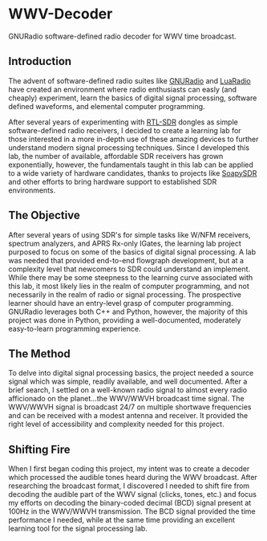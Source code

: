 # WWV-Decoder
GNURadio software-defined radio decoder for WWV time broadcast.

## Introduction
The advent of software-defined radio suites like [GNURadio](https://www.gnuradio.org/) and [LuaRadio](https://luaradio.io/) have created an environment where radio enthusiasts can easly (and cheaply) experiment, learn the basics of digital signal processing, software defined waveforms, and elemental computer programming.  

After several years of experimenting with [RTL-SDR](https://www.rtl-sdr.com/buy-rtl-sdr-dvb-t-dongles/) dongles as simple software-defined radio receivers, I decided to create a learning lab for those interested in a more in-depth use of these amazing devices to further understand modern signal processing techniques.  Since I developed this lab, the number of available, affordable SDR receivers has grown exponentially, however, the fundamentals taught in this lab can be applied to a wide variety of hardware candidates, thanks to projects like [SoapySDR](https://www.welle.io/devices/soapysdr) and other efforts to bring hardware support to established SDR environments.

## The Objective
After several years of using SDR's for simple tasks like W/NFM receivers, spectrum analyzers, and APRS Rx-only IGates, the learning lab project purposed to focus on some of the basics of digital signal processing.  A lab was needed that provided end-to-end flowgraph development, but at a complexity level that newcomers to SDR could understand an implement.  While there may be some steepness to the learning curve associated with this lab, it most likely lies in the realm of computer programming, and not necessarily in the realm of radio or signal processing.  The prospective learner should have an entry-level grasp of computer programming.  GNURadio leverages both C++ and Python, however, the majority of this project was done in Python, providing a well-documented, moderately easy-to-learn programming experience.

## The Method
To delve into digital signal processing basics, the project needed a source signal which was simple, readily available, and well documented.  After a brief search, I settled on a well-known radio signal to almost every radio afficionado on the planet...the WWV/WWVH broadcast time signal.  The WWV/WWVH signal is broadcast 24/7 on multiple shortwave frequencies and can be received with a modest antenna and receiver.  It provided the right level of accessibility and complexity needed for this project.

## Shifting Fire
When I first began coding this project, my intent was to create a decoder which processed the audible tones heard during the WWV broadcast.  After researching the broadcast format, I discovered I needed to shift fire from decoding the audible part of the WWV signal (clicks, tones, etc.) and focus my efforts on decoding the binary-coded decimal (BCD) signal present at 100Hz in the WWV/WWVH transmission.  The BCD signal provided the time performance I needed, while at the same time providing an excellent learning tool for the signal processing lab.

